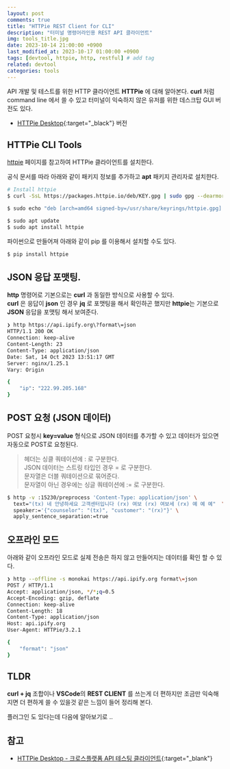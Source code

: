 ```yaml
---
layout: post
comments: true
title: "HTTPie REST Client for CLI"
description: "터미널 명령어라인용 REST API 클라이언트"
img: tools_title.jpg
date: 2023-10-14 21:00:00 +0900
last_modified_at: 2023-10-17 01:00:00 +0900
tags: [devtool, httpie, http, restful] # add tag
related: devtool
categories: tools
---
```


API 개발 및 테스트를 위한 HTTP 클라이언트 **HTTPie** 에 대해 알아본다. 
**curl** 처럼 command line 에서 쓸 수 있고 터미널이 익숙하지 않은 유저를 위한 데스크탑 GUI 버전도 있다. 

 - [HTTPie Desktop](https://github.com/httpie/desktop){:target="_black"} 버전 

<!--more-->

## HTTPie CLI Tools

[httpie](https://httpie.io/docs/cli/debian-and-ubuntu) 페이지를 참고하여 HTTPie 클라이언트를 설치한다. 

공식 문서를 따라 아래와 같이 패키지 정보를 추가하고 **apt** 패키지 관리자로 설치한다. 

```bash
# Install httpie
$ curl -SsL https://packages.httpie.io/deb/KEY.gpg | sudo gpg --dearmor -o /usr/share/keyrings/httpie.gpg

$ sudo echo "deb [arch=amd64 signed-by=/usr/share/keyrings/httpie.gpg] https://packages.httpie.io/deb ./" > /etc/apt/sources.list.d/httpie.list

$ sudo apt update
$ sudo apt install httpie
```

파이썬으로 만들어져 아래와 같이 pip 를 이용해서 설치할 수도 있다. 

```bash
$ pip install httpie 
```

## JSON 응답 포맷팅.

**http** 명령어로 기본으로는 **curl** 과 동일한 방식으로 사용할 수 있다.  
**curl** 은 응답이 **json** 인 경우 **jq** 로 포맷팅을 해서 확인하곤 했지만 **httpie**는 기본으로 **JSON** 응답을 포맷팅 해서 보여준다. 

```bash
❯ http https://api.ipify.org\?format\=json
HTTP/1.1 200 OK
Connection: keep-alive
Content-Length: 23
Content-Type: application/json
Date: Sat, 14 Oct 2023 13:51:17 GMT
Server: nginx/1.25.1
Vary: Origin

{
    "ip": "222.99.205.168"
}
```

## POST 요청 (JSON 데이터)

POST 요청시 **key=value** 형식으로 JSON 데이터를 추가할 수 있고 데이터가 있으면 자동으로 POST로 요청된다. 

> 헤더는 싱클 쿼테이션에 : 로 구분한다.  
> JSON 데이터는 스트링 타입인 경우 = 로 구분한다.  
> 문자열은 더블 쿼테이션으로 묶어준다.  
> 문자열이 아닌 경우에는 싱글 쿼테이션에 := 로 구분한다.   

```bash
$ http -v :15230/preprocess 'Content-Type: application/json' \
  text="(tx) 네 안녕하세요 고객센터입니다 (rx) 여보 (rx) 여보세 (rx) 예 예 예"  \
  speaker:='{"counselor": "(tx)", "customer": "(rx)"}' \
  apply_sentence_separation:=true
```

## 오프라인 모드 

아래와 같이 오프라인 모드로 실제 전송은 하지 않고 만들어지는 데이터를 확인 할 수 있다. 

```bash
❯ http --offline -s monokai https://api.ipify.org format\=json
POST / HTTP/1.1
Accept: application/json, */*;q=0.5
Accept-Encoding: gzip, deflate
Connection: keep-alive
Content-Length: 18
Content-Type: application/json
Host: api.ipify.org
User-Agent: HTTPie/3.2.1

{
    "format": "json"
}
```

## TLDR

**curl + jq** 조합이나 **VSCode**의 **REST CLIENT** 를 쓰는게 더 편하지만 조금만 익숙해 지면 더 편하게 쓸 수 있을것 같은 느낌이 들어 정리해 본다. 

플러그인 도 있다는데 다음에 알아보기로 .. 

## 참고

- [HTTPie Desktop - 크로스플랫폼 API 테스팅 클라이언트](https://news.hada.io/topic?id=11316){:target="_blank"}
